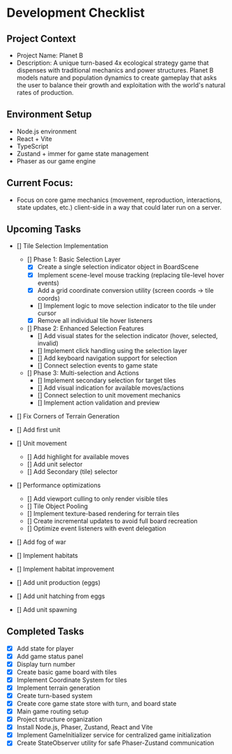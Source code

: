# Development Checklist

## Project Context
- Project Name: Planet B
- Description: A unique turn-based 4x ecological strategy game that dispenses with traditional mechanics and power structures. Planet B models nature and population dynamics to create gameplay that asks the user to balance their growth and exploitation with the world's natural rates of production. 

## Environment Setup
- Node.js environment
- React + Vite
- TypeScript
- Zustand + immer for game state management
- Phaser as our game engine

## Current Focus:
- Focus on core game mechanics (movement, reproduction, interactions, state updates, etc.) client-side in a way that could later run on a server. 

## Upcoming Tasks
- [] Tile Selection Implementation
  - [] Phase 1: Basic Selection Layer
    - [x] Create a single selection indicator object in BoardScene
    - [x] Implement scene-level mouse tracking (replacing tile-level hover events)
    - [x] Add a grid coordinate conversion utility (screen coords → tile coords)
    - [] Implement logic to move selection indicator to the tile under cursor
    - [x] Remove all individual tile hover listeners
  - [] Phase 2: Enhanced Selection Features
    - [] Add visual states for the selection indicator (hover, selected, invalid)
    - [] Implement click handling using the selection layer
    - [] Add keyboard navigation support for selection
    - [] Connect selection events to game state
  - [] Phase 3: Multi-selection and Actions
    - [] Implement secondary selection for target tiles
    - [] Add visual indication for available moves/actions
    - [] Connect selection to unit movement mechanics
    - [] Implement action validation and preview

- [] Fix Corners of Terrain Generation
- [] Add first unit
- [] Unit movement
  - [] Add highlight for available moves
  - [] Add unit selector
  - [] Add Secondary (tile) selector
    
- [] Performance optimizations
  - [] Add viewport culling to only render visible tiles
  - [] Tile Object Pooling
  - [] Implement texture-based rendering for terrain tiles
  - [] Create incremental updates to avoid full board recreation
  - [] Optimize event listeners with event delegation

- [] Add fog of war
- [] Implement habitats
- [] Implement habitat improvement
- [] Add unit production (eggs)
- [] Add unit hatching from eggs
- [] Add unit spawning

## Completed Tasks
- [x] Add state for player
- [x] Add game status panel
- [x] Display turn number
- [x] Create basic game board with tiles
- [x] Implement Coordinate System for tiles
- [x] Implement terrain generation
- [x] Create turn-based system
- [X] Create core game state store with turn, and board state
- [x] Main game routing setup
- [x] Project structure organization
- [x] Install Node.js, Phaser, Zustand, React and Vite
- [x] Implement GameInitializer service for centralized game initialization
- [x] Create StateObserver utility for safe Phaser-Zustand communication
